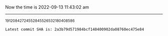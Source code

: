 Now the time is 2022-09-13 11:43:02 am

---

<small>19120842724552845526532180408586</small>

```txt
Latest commit SHA is: 2a3b79d571984bcf140400902da08760ec475e84
```
